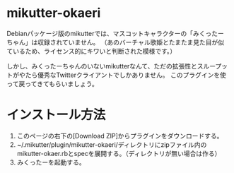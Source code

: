 mikutter-okaeri
===============

Debianパッケージ版のmikutterでは、マスコットキャラクターの「みくったーちゃん」は収録されていません。
（あのバーチャル歌姫とたまたま見た目が似ているため、ライセンス的にキワいと判断された模様です。）

しかし、みくったーちゃんのいないmikutterなんて、ただの拡張性とスループットがやたら優秀なTwitterクライアントでしかありません。
このプラグインを使って戻ってきてもらいましょう。


# インストール方法

1. このページの右下の[Download ZIP]からプラグインをダウンロードする。
2. ~/.mikutter/plugin/mikutter-okaeri/ディレクトリにzipファイル内のmikutter-okaer.rbとspecを展開する。（ディレクトリが無い場合は作る）
3. みくったーを起動する。
